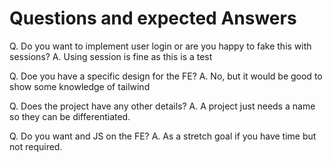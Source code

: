 # Questions and expected Answers

Q. Do you want to implement user login or are you happy to fake this with sessions?
A. Using session is fine as this is a test

Q. Doe you have a specific design for the FE?
A. No, but it would be good to show some knowledge of tailwind

Q. Does the project have any other details?
A. A project just needs a name so they can be differentiated.

Q. Do you want and JS on the FE?
A. As a stretch goal if you have time but not required.